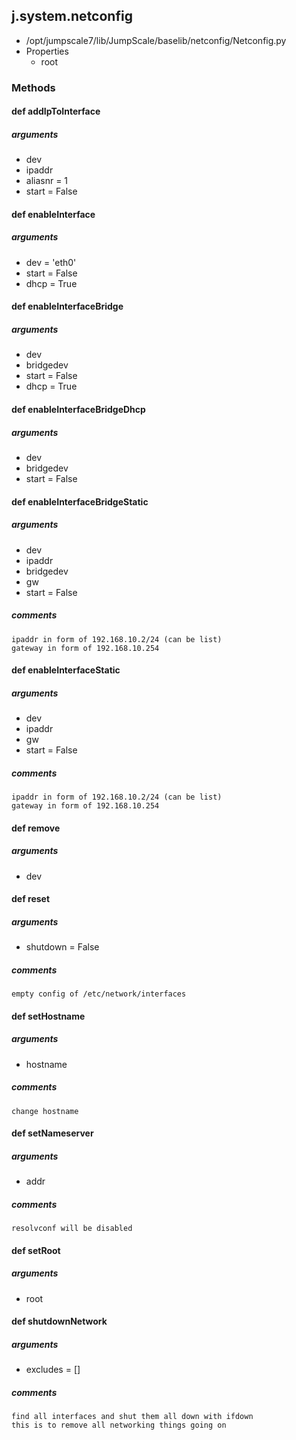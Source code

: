 <!-- toc -->
## j.system.netconfig

- /opt/jumpscale7/lib/JumpScale/baselib/netconfig/Netconfig.py
- Properties
    - root

### Methods

    

#### def addIpToInterface 

##### arguments

- dev
- ipaddr
- aliasnr = 1
- start = False

#### def enableInterface 

##### arguments

- dev = 'eth0'
- start = False
- dhcp = True

#### def enableInterfaceBridge 

##### arguments

- dev
- bridgedev
- start = False
- dhcp = True

#### def enableInterfaceBridgeDhcp 

##### arguments

- dev
- bridgedev
- start = False

#### def enableInterfaceBridgeStatic 

##### arguments

- dev
- ipaddr
- bridgedev
- gw
- start = False

##### comments

```
ipaddr in form of 192.168.10.2/24 (can be list)
gateway in form of 192.168.10.254

```

#### def enableInterfaceStatic 

##### arguments

- dev
- ipaddr
- gw
- start = False

##### comments

```
ipaddr in form of 192.168.10.2/24 (can be list)
gateway in form of 192.168.10.254

```

#### def remove 

##### arguments

- dev

#### def reset 

##### arguments

- shutdown = False

##### comments

```
empty config of /etc/network/interfaces

```

#### def setHostname 

##### arguments

- hostname

##### comments

```
change hostname

```

#### def setNameserver 

##### arguments

- addr

##### comments

```
resolvconf will be disabled

```

#### def setRoot 

##### arguments

- root

#### def shutdownNetwork 

##### arguments

- excludes = []

##### comments

```
find all interfaces and shut them all down with ifdown
this is to remove all networking things going on

```

